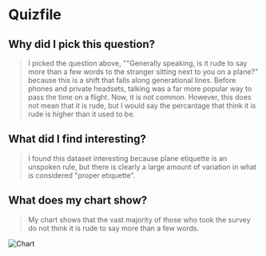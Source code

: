 # Quizfile

## Why did I pick this question?
> I picked the question above, ""Generally speaking, is it rude to say more than a few words to the stranger sitting next to you on a plane?" because this is a shift that falls along generational lines. Before phones and private headsets, talking was a far more popular way to pass the time on a flight. Now, it is not common. However, this does not mean that it is rude, but I would say the percantage that think it is rude is higher than it used to be. 

## What did I find interesting? 
> I found this dataset interesting because plane etiquette is an unspoken rule, but there is clearly a large amount of variation in what is considered "proper etiquette".

## What does my chart show?
> My chart shows that the vast majority of those who took the survey do not think it is rude to say more than a few words.

![Chart](/assets/image/datawrapper.dwcdn.net/w2veG/1/)
